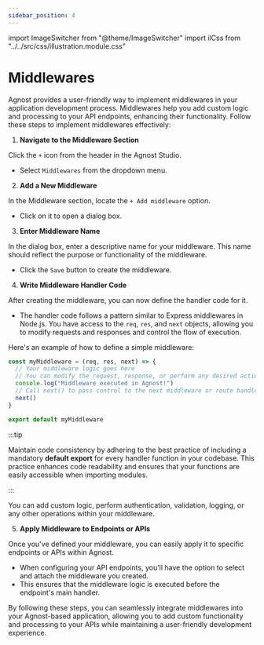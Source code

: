 ```yaml
---
sidebar_position: 4
---
```


import ImageSwitcher from "@theme/ImageSwitcher"
import ilCss from "../../src/css/illustration.module.css"

# Middlewares

Agnost provides a user-friendly way to implement middlewares in your application
development process. Middlewares help you add custom logic and processing to
your API endpoints, enhancing their functionality. Follow these steps to
implement middlewares effectively:

1. **Navigate to the Middleware Section**

Click the `+` icon from the header in the Agnost Studio.

- Select `Middlewares` from the dropdown menu.

<ImageSwitcher
  lightImageSrc="/img/docs/application-development/middlewares-l.png?text=LightMode"
  darkImageSrc="/img/docs/application-development/middlewares.png?text=DarkMode"
  className={ilCss.illustration__md}
  width={820}
/>

2. **Add a New Middleware**

In the Middleware section, locate the `+ Add middleware` option.

- Click on it to open a dialog box.

<ImageSwitcher
  lightImageSrc="/img/docs/application-development/add-new-middleware-l.png?text=LightMode"
  darkImageSrc="/img/docs/application-development/add-new-middleware.png?text=DarkMode"
  className={ilCss.illustration__md}
  width={820}
/>

3. **Enter Middleware Name**

In the dialog box, enter a descriptive name for your middleware. This name
should reflect the purpose or functionality of the middleware.

- Click the `Save` button to create the middleware.

<ImageSwitcher
  lightImageSrc="/img/docs/application-development/define-middleware-l.png?text=LightMode"
  darkImageSrc="/img/docs/application-development/define-middleware.png?text=DarkMode"
  className={ilCss.illustration__md}
  width={480}
/>

4. **Write Middleware Handler Code**

After creating the middleware, you can now define the handler code for it.

- The handler code follows a pattern similar to Express middlewares in Node.js.
  You have access to the `req`, `res`, and `next` objects, allowing you to
  modify requests and responses and control the flow of execution.

<ImageSwitcher
  lightImageSrc="/img/docs/application-development/middleware-handler-l.png?text=LightMode"
  darkImageSrc="/img/docs/application-development/middleware-handler.png?text=DarkMode"
  className={ilCss.illustration__md}
  width={820}
/>

Here's an example of how to define a simple middleware:

```javascript showLineNumbers
const myMiddleware = (req, res, next) => {
  // Your middleware logic goes here
  // You can modify the request, response, or perform any desired actions.
  console.log("Middleware executed in Agnost!")
  // Call next() to pass control to the next middleware or route handler.
  next()
}

export default myMiddleware
```

:::tip

Maintain code consistency by adhering to the best practice of including a
mandatory **default export** for every handler function in your codebase. This
practice enhances code readability and ensures that your functions are easily
accessible when importing modules.

:::

You can add custom logic, perform authentication, validation, logging, or any
other operations within your middleware.

5. **Apply Middleware to Endpoints or APIs**

Once you've defined your middleware, you can easily apply it to specific
endpoints or APIs within Agnost.

- When configuring your API endpoints, you'll have the option to select and
  attach the middleware you created.
- This ensures that the middleware logic is executed before the endpoint's main
  handler.

By following these steps, you can seamlessly integrate middlewares into your
Agnost-based application, allowing you to add custom functionality and
processing to your APIs while maintaining a user-friendly development
experience.
